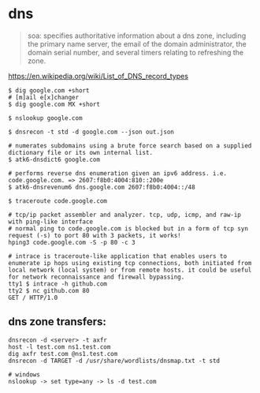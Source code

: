 # dns

> soa: specifies authoritative information about a dns zone, including the primary name server, the email of the domain administrator, the domain serial number, and several timers relating to refreshing the zone.

https://en.wikipedia.org/wiki/List_of_DNS_record_types

    $ dig google.com +short
    # [m]ail e[x]changer
    $ dig google.com MX +short

    $ nslookup google.com

    $ dnsrecon -t std -d google.com --json out.json

    # numerates subdomains using a brute force search based on a supplied dictionary file or its own internal list.
    $ atk6-dnsdict6 google.com

    # performs reverse dns enumeration given an ipv6 address. i.e. code.google.com. => 2607:f8b0:4004:810::200e
    $ atk6-dnsrevenum6 dns.google.com 2607:f8b0:4004::/48

    $ traceroute code.google.com

    # tcp/ip packet assembler and analyzer. tcp, udp, icmp, and raw-ip with ping-like interface
    # normal ping to code.google.com is blocked but in a form of tcp syn request (-s) to port 80 with 3 packets, it works!
    hping3 code.google.com -S -p 80 -c 3

    # intrace is traceroute-like application that enables users to enumerate ip hops using existing tcp connections, both initiated from local network (local system) or from remote hosts. it could be useful for network reconnaissance and firewall bypassing.
    tty1 $ intrace -h github.com
    tty2 $ nc github.com 80
    GET / HTTP/1.0

## dns zone transfers:

    dnsrecon -d <server> -t axfr
    host -l test.com ns1.test.com
    dig axfr test.com @ns1.test.com
    dnsrecon -d TARGET -d /usr/share/wordlists/dnsmap.txt -t std

    # windows
    nslookup -> set type=any -> ls -d test.com
